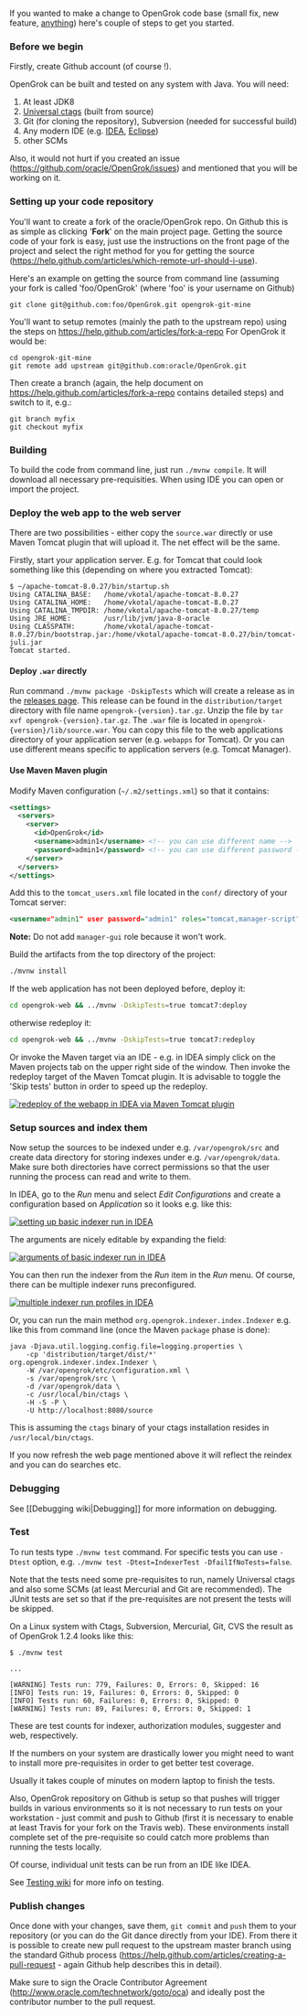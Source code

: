 If you wanted to make a change to OpenGrok code base (small fix, new feature, [anything](https://github.com/opengrok/opengrok/issues?q=is%3Aopen+is%3Aissue+label%3A%22help+wanted%22)) here's couple of steps to get you started.

### Before we begin

Firstly, create Github account (of course !).

OpenGrok can be built and tested on any system with Java. You will need:

1. At least JDK8
1. [Universal ctags](https://github.com/universal-ctags) (built from source)
1. Git (for cloning the repository), Subversion (needed for successful build)
1. Any modern IDE (e.g. [IDEA](https://www.jetbrains.com/idea/), [Eclipse](http://www.eclipse.org/downloads/packages/))
1. other SCMs 

Also, it would not hurt if you created an issue (https://github.com/oracle/OpenGrok/issues) and mentioned that you will be working on it.

### Setting up your code repository

You'll want to create a fork of the oracle/OpenGrok repo. On Github this is as simple as clicking '**Fork**' on the main project page. Getting the source code of your fork is easy, just use the instructions on the front page of the project and select the right method for you for getting the source (https://help.github.com/articles/which-remote-url-should-i-use).

Here's an example on getting the source from command line (assuming your fork is called 'foo/OpenGrok' (where 'foo' is your username on Github)

```
git clone git@github.com:foo/OpenGrok.git opengrok-git-mine
```

You'll want to setup remotes (mainly the path to the upstream repo) using the steps on https://help.github.com/articles/fork-a-repo For OpenGrok it would be:

```
cd opengrok-git-mine
git remote add upstream git@github.com:oracle/OpenGrok.git
```

Then create a branch (again, the help document on https://help.github.com/articles/fork-a-repo contains detailed steps) and switch to it, e.g.:

```
git branch myfix
git checkout myfix
```

### Building

To build the code from command line, just run `./mvnw compile`. It will download all necessary pre-requisities. When using IDE you can open or import the project.

### Deploy the web app to the web server

There are two possibilities - either copy the `source.war` directly or use Maven Tomcat plugin that will upload it. The net effect will be the same.

Firstly, start your application server. E.g. for Tomcat that could look something like this (depending on where you extracted Tomcat):
```shell
$ ~/apache-tomcat-8.0.27/bin/startup.sh 
Using CATALINA_BASE:   /home/vkotal/apache-tomcat-8.0.27
Using CATALINA_HOME:   /home/vkotal/apache-tomcat-8.0.27
Using CATALINA_TMPDIR: /home/vkotal/apache-tomcat-8.0.27/temp
Using JRE_HOME:        /usr/lib/jvm/java-8-oracle
Using CLASSPATH:       /home/vkotal/apache-tomcat-8.0.27/bin/bootstrap.jar:/home/vkotal/apache-tomcat-8.0.27/bin/tomcat-juli.jar
Tomcat started.
```

#### Deploy `.war` directly

Run command `./mvnw package -DskipTests` which will create a release as in the [releases page](https://github.com/oracle/opengrok/releases). This release can be found in the `distribution/target` directory with file name `opengrok-{version}.tar.gz`. Unzip the file by `tar xvf opengrok-{version}.tar.gz`. The `.war` file is located in `opengrok-{version}/lib/source.war`. You can copy this file to the web applications directory of your application server (e.g. `webapps` for Tomcat). Or you can use different means specific to application servers (e.g. Tomcat Manager).

#### Use Maven Maven plugin

Modify Maven configuration (`~/.m2/settings.xml`) so that it contains:
```xml
<settings>
  <servers>
    <server>
      <id>OpenGrok</id>
      <username>admin1</username> <!-- you can use different name -->
      <password>admin1</password> <!-- you can use different password -->
    </server>
  </servers>
</settings>
```

Add this to the `tomcat_users.xml` file located in the `conf/` directory of your Tomcat server:
```xml
<username="admin1" user password="admin1" roles="tomcat,manager-script"/>
```

**Note:** Do not add `manager-gui` role because it won't work.

Build the artifacts from the top directory of the project:
```bash
./mvnw install
```

If the web application has not been deployed before, deploy it:
```bash
cd opengrok-web && ../mvnw -DskipTests=true tomcat7:deploy
```
otherwise redeploy it:
```bash
cd opengrok-web && ../mvnw -DskipTests=true tomcat7:redeploy
```

Or invoke the Maven target via an IDE - e.g. in IDEA simply click on the Maven projects tab on the upper right side of the window. Then invoke the redeploy target of the Maven Tomcat plugin. It is advisable to toggle the 'Skip tests' button in order to speed up the redeploy.

[![redeploy of the webapp in IDEA via Maven Tomcat plugin](images/IDEA-tomcat_redeploy.png)](images/IDEA-tomcat_redeploy.png)

### Setup sources and index them

Now setup the sources to be indexed under e.g. `/var/opengrok/src` and create data directory for storing indexes under e.g. `/var/opengrok/data`. Make sure both directories have correct permissions so that the user running the process can read and write to them.

In IDEA, go to the _Run_ menu and select _Edit Configurations_ and create a configuration based on _Application_ so it looks e.g. like this:

[![setting up basic indexer run in IDEA](images/IDEA-basic_indexer_run.png)](images/IDEA-basic_indexer_run.png)

The arguments are nicely editable by expanding the field:

[![arguments of basic indexer run in IDEA](images/IDEA-simple_indexer_run_example.png)](images/IDEA-simple_indexer_run_example.png)

You can then run the indexer from the _Run_ item in the _Run_ menu. Of course, there can be multiple indexer runs preconfigured.

[![multiple indexer run profiles in IDEA](images/IDEA-multiple_run_profiles.png)](images/IDEA-multiple_run_profiles.png)

Or, you can run the main method `org.opengrok.indexer.index.Indexer` e.g. like this from command line (once the Maven `package` phase is done):
```
java -Djava.util.logging.config.file=logging.properties \
    -cp 'distribution/target/dist/*' org.opengrok.indexer.index.Indexer \
    -W /var/opengrok/etc/configuration.xml \
    -s /var/opengrok/src \
    -d /var/opengrok/data \
    -c /usr/local/bin/ctags \
    -H -S -P \
    -U http://localhost:8080/source
```

This is assuming the `ctags` binary of your ctags installation resides in `/usr/local/bin/ctags`.

If you now refresh the web page mentioned above it will reflect the reindex and you can do searches etc.

### Debugging

See [[Debugging wiki|Debugging]] for more information on debugging.

### Test

To run tests type `./mvnw test` command. For specific tests you can use `-Dtest` option, e.g. `./mvnw test -Dtest=IndexerTest -DfailIfNoTests=false`.

Note that the tests need some pre-requisites to run, namely Universal ctags and also some SCMs (at least Mercurial and Git are recommended). The JUnit tests are set so that if the pre-requisites are not present the tests will be skipped.

On a Linux system with Ctags, Subversion, Mercurial, Git, CVS the result as of OpenGrok 1.2.4 looks like this:
```
$ ./mvnw test

...

[WARNING] Tests run: 779, Failures: 0, Errors: 0, Skipped: 16
[INFO] Tests run: 19, Failures: 0, Errors: 0, Skipped: 0
[INFO] Tests run: 60, Failures: 0, Errors: 0, Skipped: 0
[WARNING] Tests run: 89, Failures: 0, Errors: 0, Skipped: 1
```

These are test counts for indexer, authorization modules, suggester and web, respectively.

If the numbers on your system are drastically lower you might need to want to install more pre-requisites in order to get better test coverage.

Usually it takes couple of minutes on modern laptop to finish the tests.

Also, OpenGrok repository on Github is setup so that pushes will trigger builds in various environments so it is not necessary to run tests on your workstation - just commit and push to Github (first it is necessary to enable at least Travis for your fork on the Travis web). These environments install complete set of the pre-requisite so could catch more problems than running the tests locally.

Of course, individual unit tests can be run from an IDE like IDEA.

See [Testing wiki](https://github.com/oracle/opengrok/wiki/Testing) for more info on testing.

### Publish changes

Once done with your changes, save them, `git commit` and `push` them to your repository (or you can do the Git dance directly from your IDE). From there it is possible to create new pull request to the upstream master branch using the standard Github process (https://help.github.com/articles/creating-a-pull-request - again Github help describes this in detail).

Make sure to sign the Oracle Contributor Agreement (http://www.oracle.com/technetwork/goto/oca) and ideally post the contributor number to the pull request.